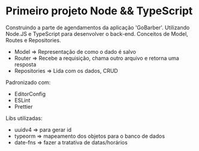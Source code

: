# Primeiro projeto Node && TypeScript

Construindo a parte de agendamentos da aplicação 'GoBarber'. Utilizando Node.JS e TypeScript para desenvolver o back-end.
Conceitos de Model, Routes e Repositories.

* Model => Representação de como o dado é salvo
* Router => Recebe a requisição, chama outro arquivo e retorna uma resposta
* Repositories => Lida com os dados, CRUD


Padronizado com:
* EditorConfig
* ESLint
* Prettier

Libs utilizadas:
* uuidv4 => para gerar id
* typeorm => mapeamento dos objetos para o banco de dados
* date-fns => fazer a tratativa de datas/horários
